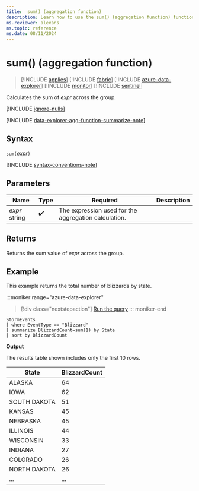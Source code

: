 ```yaml
---
title:  sum() (aggregation function)
description: Learn how to use the sum() (aggregation function) function to calculate the sum of an expression across the group.
ms.reviewer: alexans
ms.topic: reference
ms.date: 08/11/2024
---
```

# sum() (aggregation function)

> [!INCLUDE [applies](../includes/applies-to-version/applies.md)] [!INCLUDE [fabric](../includes/applies-to-version/fabric.md)] [!INCLUDE [azure-data-explorer](../includes/applies-to-version/azure-data-explorer.md)] [!INCLUDE [monitor](../includes/applies-to-version/monitor.md)] [!INCLUDE [sentinel](../includes/applies-to-version/sentinel.md)]

Calculates the sum of *expr* across the group.

[!INCLUDE [ignore-nulls](../includes/ignore-nulls.md)]

[!INCLUDE [data-explorer-agg-function-summarize-note](../includes/agg-function-summarize-note.md)]

## Syntax

`sum(`*expr*`)`

[!INCLUDE [syntax-conventions-note](../includes/syntax-conventions-note.md)]

## Parameters

| Name | Type | Required | Description |
|--|--|--|--|
| *expr*  string |  :heavy_check_mark: | The expression used for the aggregation calculation. |

## Returns

Returns the sum value of *expr* across the group.

## Example

This example returns the total number of blizzards by state.

:::moniker range="azure-data-explorer"
> [!div class="nextstepaction"]
> <a href="https://dataexplorer.azure.com/clusters/help/databases/Samples?query=H4sIAAAAAAAAA9PXVwjJL0nMUcgrzU1KLVLIT1NIysmsqkosSilWSKpUKC5JLEnlCi7JL8p1LUvNKynmqlEoz0gtSlUAc0MqC1IVbG0VlJygmpSA8sWlubmJRZlVqQowUef80rwSW6C4hqEmyNRgsKlAlflFJSA%2BijoAippnIpMAAAA%3D" target="_blank">Run the query</a>
::: moniker-end

```kusto
StormEvents
| where EventType == "Blizzard"
| summarize BlizzardCount=sum(1) by State
| sort by BlizzardCount
```

**Output**

The results table shown includes only the first 10 rows.

| State | BlizzardCount |
| ---- | --- |
| ALASKA | 64 |
| IOWA | 62 |
| SOUTH DAKOTA | 51 |
| KANSAS | 45 |
| NEBRASKA | 45 |
| ILLINOIS | 44 |
| WISCONSIN | 33 |
| INDIANA | 27 |
| COLORADO | 26 |
| NORTH DAKOTA | 26 |
| ... | ... |
